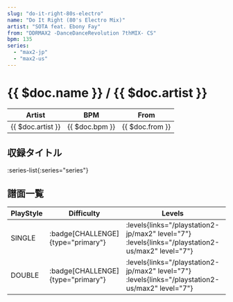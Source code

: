 ```yaml
---
slug: "do-it-right-80s-electro"
name: "Do It Right (80's Electro Mix)"
artist: "SOTA feat. Ebony Fay"
from: "DDRMAX2 -DanceDanceRevolution 7thMIX- CS"
bpm: 135
series:
  - "max2-jp"
  - "max2-us"
---
```


# {{ $doc.name }} / {{ $doc.artist }}

|Artist|BPM|From|
|------|---|----|
|{{ $doc.artist }}|{{ $doc.bpm }}|{{ $doc.from }}|

## 収録タイトル

:series-list{:series="series"}

## 譜面一覧

|PlayStyle|Difficulty|Levels|Notes|Movie|
|---------|----------|------|-----|-----|
|SINGLE| :badge[CHALLENGE]{type="primary"}|<div class="field is-grouped is-grouped-multiline"> :levels{links="/playstation2-jp/max2" level="7"} :levels{links="/playstation2-us/max2" level="7"}</div>|278/7||
|DOUBLE| :badge[CHALLENGE]{type="primary"}|<div class="field is-grouped is-grouped-multiline"> :levels{links="/playstation2-jp/max2" level="7"} :levels{links="/playstation2-us/max2" level="7"}</div>|277/7||
